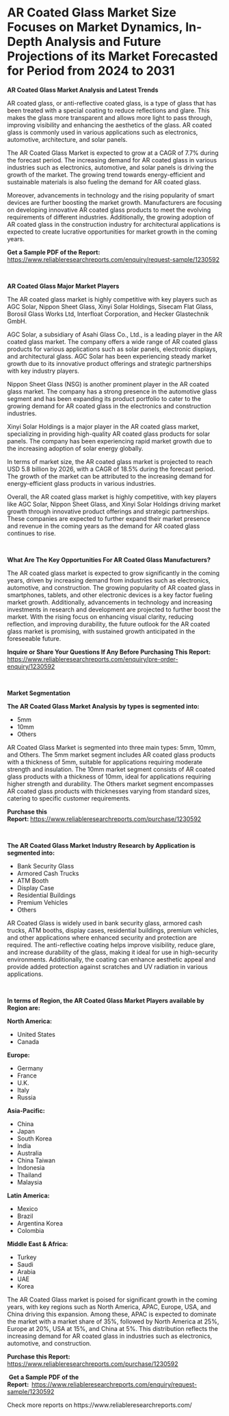 <p><h1>AR Coated Glass Market Size Focuses on Market Dynamics, In-Depth Analysis and Future Projections of its Market Forecasted for Period from 2024 to 2031</h1></p><p><strong>AR Coated Glass Market Analysis and Latest Trends</strong></p>
<p><p>AR coated glass, or anti-reflective coated glass, is a type of glass that has been treated with a special coating to reduce reflections and glare. This makes the glass more transparent and allows more light to pass through, improving visibility and enhancing the aesthetics of the glass. AR coated glass is commonly used in various applications such as electronics, automotive, architecture, and solar panels.</p><p>The AR Coated Glass Market is expected to grow at a CAGR of 7.7% during the forecast period. The increasing demand for AR coated glass in various industries such as electronics, automotive, and solar panels is driving the growth of the market. The growing trend towards energy-efficient and sustainable materials is also fueling the demand for AR coated glass.</p><p>Moreover, advancements in technology and the rising popularity of smart devices are further boosting the market growth. Manufacturers are focusing on developing innovative AR coated glass products to meet the evolving requirements of different industries. Additionally, the growing adoption of AR coated glass in the construction industry for architectural applications is expected to create lucrative opportunities for market growth in the coming years.</p></p>
<p><strong>Get a Sample PDF of the Report:&nbsp;</strong> <a href="https://www.reliableresearchreports.com/enquiry/request-sample/1230592">https://www.reliableresearchreports.com/enquiry/request-sample/1230592</a></p>
<p>&nbsp;</p>
<p><strong>AR Coated Glass Major Market Players</strong></p>
<p><p>The AR coated glass market is highly competitive with key players such as AGC Solar, Nippon Sheet Glass, Xinyi Solar Holdings, Sisecam Flat Glass, Borosil Glass Works Ltd, Interfloat Corporation, and Hecker Glastechnik GmbH.</p><p>AGC Solar, a subsidiary of Asahi Glass Co., Ltd., is a leading player in the AR coated glass market. The company offers a wide range of AR coated glass products for various applications such as solar panels, electronic displays, and architectural glass. AGC Solar has been experiencing steady market growth due to its innovative product offerings and strategic partnerships with key industry players.</p><p>Nippon Sheet Glass (NSG) is another prominent player in the AR coated glass market. The company has a strong presence in the automotive glass segment and has been expanding its product portfolio to cater to the growing demand for AR coated glass in the electronics and construction industries.</p><p>Xinyi Solar Holdings is a major player in the AR coated glass market, specializing in providing high-quality AR coated glass products for solar panels. The company has been experiencing rapid market growth due to the increasing adoption of solar energy globally.</p><p>In terms of market size, the AR coated glass market is projected to reach USD 5.8 billion by 2026, with a CAGR of 18.5% during the forecast period. The growth of the market can be attributed to the increasing demand for energy-efficient glass products in various industries.</p><p>Overall, the AR coated glass market is highly competitive, with key players like AGC Solar, Nippon Sheet Glass, and Xinyi Solar Holdings driving market growth through innovative product offerings and strategic partnerships. These companies are expected to further expand their market presence and revenue in the coming years as the demand for AR coated glass continues to rise.</p></p>
<p>&nbsp;</p>
<p><strong>What Are The Key Opportunities For AR Coated Glass Manufacturers?</strong></p>
<p><p>The AR coated glass market is expected to grow significantly in the coming years, driven by increasing demand from industries such as electronics, automotive, and construction. The growing popularity of AR coated glass in smartphones, tablets, and other electronic devices is a key factor fueling market growth. Additionally, advancements in technology and increasing investments in research and development are projected to further boost the market. With the rising focus on enhancing visual clarity, reducing reflection, and improving durability, the future outlook for the AR coated glass market is promising, with sustained growth anticipated in the foreseeable future.</p></p>
<p><strong>Inquire or Share Your Questions If Any Before Purchasing This Report:</strong> <a href="https://www.reliableresearchreports.com/enquiry/pre-order-enquiry/1230592">https://www.reliableresearchreports.com/enquiry/pre-order-enquiry/1230592</a></p>
<p>&nbsp;</p>
<p><strong>Market Segmentation</strong></p>
<p><strong>The AR Coated Glass Market Analysis by types is segmented into:</strong></p>
<p><ul><li>5mm</li><li>10mm</li><li>Others</li></ul></p>
<p><p>AR Coated Glass Market is segmented into three main types: 5mm, 10mm, and Others. The 5mm market segment includes AR coated glass products with a thickness of 5mm, suitable for applications requiring moderate strength and insulation. The 10mm market segment consists of AR coated glass products with a thickness of 10mm, ideal for applications requiring higher strength and durability. The Others market segment encompasses AR coated glass products with thicknesses varying from standard sizes, catering to specific customer requirements.</p></p>
<p><strong>Purchase this Report:&nbsp;</strong><a href="https://www.reliableresearchreports.com/purchase/1230592">https://www.reliableresearchreports.com/purchase/1230592</a></p>
<p>&nbsp;</p>
<p><strong>The AR Coated Glass Market Industry Research by Application is segmented into:</strong></p>
<p><ul><li>Bank Security Glass</li><li>Armored Cash Trucks</li><li>ATM Booth</li><li>Display Case</li><li>Residential Buildings</li><li>Premium Vehicles</li><li>Others</li></ul></p>
<p><p>AR Coated Glass is widely used in bank security glass, armored cash trucks, ATM booths, display cases, residential buildings, premium vehicles, and other applications where enhanced security and protection are required. The anti-reflective coating helps improve visibility, reduce glare, and increase durability of the glass, making it ideal for use in high-security environments. Additionally, the coating can enhance aesthetic appeal and provide added protection against scratches and UV radiation in various applications.</p></p>
<p>&nbsp;</p>
<p><strong>In terms of Region, the AR Coated Glass Market Players available by Region are:</strong></p>
<p>
    <p> <strong> North America: </strong>
        <ul>
            <li>United States</li>
            <li>Canada</li>
        </ul>
        </p> 
    <p> <strong> Europe: </strong>
        <ul>
            <li>Germany</li>
            <li>France</li>
            <li>U.K.</li>
            <li>Italy</li>
            <li>Russia</li>
        </ul>
        </p> 
    <p> <strong> Asia-Pacific: </strong>
        <ul>
            <li>China</li>
            <li>Japan</li>
            <li>South Korea</li>
            <li>India</li>
            <li>Australia</li>
            <li>China Taiwan</li>
            <li>Indonesia</li>
            <li>Thailand</li>
            <li>Malaysia</li>
        </ul>
        </p> 
    <p> <strong> Latin America: </strong>
        <ul>
            <li>Mexico</li>
            <li>Brazil</li>
            <li>Argentina Korea</li>
            <li>Colombia</li>
        </ul>
        </p> 
    <p> <strong> Middle East & Africa: </strong>
        <ul>
            <li>Turkey</li>
            <li>Saudi</li>
            <li>Arabia</li>
            <li>UAE</li>
            <li>Korea</li>
        </ul>
    </p>
    </p>
<p><p>The AR Coated Glass market is poised for significant growth in the coming years, with key regions such as North America, APAC, Europe, USA, and China driving this expansion. Among these, APAC is expected to dominate the market with a market share of 35%, followed by North America at 25%, Europe at 20%, USA at 15%, and China at 5%. This distribution reflects the increasing demand for AR coated glass in industries such as electronics, automotive, and construction.</p></p>
<p><strong>Purchase this Report: </strong><a href="https://www.reliableresearchreports.com/purchase/1230592">https://www.reliableresearchreports.com/purchase/1230592</a></p>
<p>&nbsp;<strong>Get a Sample PDF of the Report:&nbsp;&nbsp;</strong><a href="https://www.reliableresearchreports.com/enquiry/request-sample/1230592">https://www.reliableresearchreports.com/enquiry/request-sample/1230592</a></p>
<p><strong></strong></p>
<p>Check more reports on https://www.reliableresearchreports.com/</p>